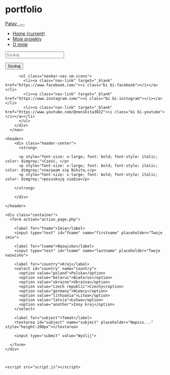 # portfolio

<!DOCTYPE html>
<html lang="pl">
<head>
  <style>
  body {  height: 100%;margin: 0;
      
      background-image: url("https://images.pexels.com/photos/925743/pexels-photo-925743.jpeg?auto=compress&cs=tinysrgb&w=1260&h=750&dpr=2");
      height: 100%;
      background-position: center;
      background-repeat: no-repeat;
      background-size: cover;
     
    }
  </style>
    <meta charset="UTF-8">
    <meta name="viewport" content="width=device-width, initial-scale=1.0">
    <title>Patay</title>
    <link href="https://cdn.jsdelivr.net/npm/bootstrap@5.2.1/dist/css/bootstrap.min.css" rel="stylesheet" integrity="sha384-iYQeCzEYFbKjA/T2uDLTpkwGzCiq6soy8tYaI1GyVh/UjpbCx/TYkiZhlZB6+fzT" crossorigin="anonymous">
    <link href="/path/to/css/font-awesome.css" rel="stylesheet">
    <link rel="stylesheet" type="text/css" href="/path/to/css/bootstrap-social.css" />
    <link href="/path/to/css/font-awesome.css" rel="stylesheet">
    <link rel="stylesheet" href="https://cdn.jsdelivr.net/npm/bootstrap-icons@1.11.1/font/bootstrap-icons.css">
    <link rel="stylesheet" href="styles.css">
    <link rel="icon" href="images/favicon.ico" type="image/x-icon">
</head>

<body>

  <nav class="navbar navbar-expand-lg navbar-light bg-light">
    <a class="navbar-brand" href="#">
      Patay
      <img src="images/favicon.ico" alt="">
    </a>
    <button class="navbar-toggler" type="button" data-toggle="collapse" data-target="#navbarNavDropdown" aria-controls="navbarNavDropdown" aria-expanded="false" aria-label="Toggle navigation">
      <span class="navbar-toggler-icon"></span>
    </button>
    <div class="collapse navbar-collapse" id="navbarNavDropdown">
      <ul class="navbar-nav">
        <li class="nav-item active">
          <a class="nav-link" href="/portfolio.html">Home <span class="sr-only">(current)</span></a>
        </li>
        <li class="nav-item">
          <a class="nav-link" href="/Moje projekty.html">Moje projekty</a>
        </li>
        <li class="nav-item">
          <a class="nav-link" href="/Informacja.html">O mnie</a>
        </li>
      </ul>
    </div>
    <form class="form-inline">
      <input class="form-control mr-sm-2" type="search" placeholder="Szukaj" aria-label="Search">
      <p></p>
      <button class="btn btn-outline-success my-2 my-sm-0" type="submit">Szukaj</button>
    </form>
  
  

          <ul class="navbar-nav sm-icons">
            <li><a class="nav-link" target="_blank" href="https://www.facebook.com/"><i class="bi bi-facebook"></i></a></li>
            <li><a class="nav-link" target="_blank" href="https://www.instagram.com/"><i class="bi bi-instagram"></i></a></li>
            <li><a class="nav-link" target="_blank" href="https://www.youtube.com/@nenikita3022"><i class="bi bi-youtube"></i></a></li>
          </ul>
        </div>
      </nav>

    <header>
        <div class="header-center">
          <strong>
            
          <p style="font-size: x-large; font: bold; font-style: italic; color: dimgrey;">Cześć, </p> 
          <p style="font-size: x-large; font: bold; font-style: italic; color: dimgrey;">nazywam się Nikita,</p> 
          <p style="font-size: x-large; font: bold; font-style: italic; color: dimgrey;">poszukuję siebie</p>

        </strong>

        </div>
        
    </header>

    <div class="container">
      <form action="action_page.php">
    
        <label for="fname">Imię</label>
        <input type="text" id="fname" name="firstname" placeholder="Twoje imie">
    
        <label for="lname">Nazwisko</label>
        <input type="text" id="lname" name="lastname" placeholder="Twoje nazwisko">
    
        <label for="country">Kraj</label>
        <select id="country" name="country">
          <option value="poland">Polska</option>
          <option value="belarus">Białoruś</option>
          <option value="ukraine">Ukraina</option>
          <option value="czech republic">Czechy</option>
          <option value="germany">Niemcy</option>
          <option value="lithuania">Litwa</option>
          <option value="latvia">Łotwa</option>
          <option value="another">Inny kraj</option>
        </select>
    
        <label for="subject">Temat</label>
        <textarea id="subject" name="subject" placeholder="Napisz..." style="height:200px"></textarea>
    
        <input type="submit" value="Wyślij">
    
      </form>
    </div>

    

    <script src="script.js"></script>

</body>
</html>


